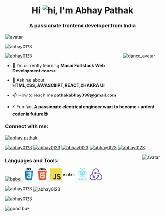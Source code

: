 <h1 align="center">Hi <img width='40px' src='https://user-images.githubusercontent.com/42378118/110234147-e3259600-7f4e-11eb-95be-0c4047144dea.gif' alt='hi' />, I'm Abhay Pathak</h1>
<h3 align="center">A passionate frontend developer from India</h3>
<img align="center" src="" width='120%' height='250px' alt='avatar' />
<p align="left"> <img  src="https://komarev.com/ghpvc/?username=abhay0123&label=Profile%20views&color=0e75b6&style=flat" alt="abhay0123" /> </p>
<img align='right'  src='https://c.tenor.com/sY2l7om8MFIAAAAj/game-and-watch-dancing.gif' width='120px' height='120px' alt='dance_avatar' />
<p align="left"> <a href="https://github.com/ryo-ma/github-profile-trophy"><img  src="https://github-profile-trophy.vercel.app/?username=abhay0123&theme=darkhub" alt="abhay0123" alt="abhay0123" /></a> </p>


- 🌱 I’m currently learning **Masai Full stack Web Development course**

- 💬 Ask me about **HTML,CSS,JAVASCRIPT,REACT,CHAKRA UI**

- 📫 How to reach me **pathakabhay038@gmail.com**

- ⚡ Fun fact **A passionate electrical engineer want to become a ardent coder in future😎**

<h3 align="left">Connect with me:</h3>

<p align="left">
<a href="https://linkedin.com/in/https://www.linkedin.com/in/abhay-pathak-791b18209/" target="blank"><img align="center" src="https://raw.githubusercontent.com/rahuldkjain/github-profile-readme-generator/master/src/images/icons/Social/linked-in-alt.svg" alt="abhay pathak" height="30" width="40" /></a>

<a href="https://codesandbox.com/abhay0123" target="blank"><img align="center" src="https://raw.githubusercontent.com/rahuldkjain/github-profile-readme-generator/master/src/images/icons/Social/codesandbox.svg" alt="abhay0123" height="30" width="40" /></a>
<a href="https://www.hackerrank.com/abhay0123" target="blank"><img align="center" src="https://raw.githubusercontent.com/rahuldkjain/github-profile-readme-generator/master/src/images/icons/Social/hackerrank.svg" alt="abhay0123" height="30" width="40" /></a>
<a href="https://www.leetcode.com/abhay0123" target="blank"><img align="center" src="https://raw.githubusercontent.com/rahuldkjain/github-profile-readme-generator/master/src/images/icons/Social/leet-code.svg" alt="abhay0123" height="30" width="40" /></a>
<a href="https://www.hackerearth.com/abhay0123" target="blank"><img align="center" src="https://raw.githubusercontent.com/rahuldkjain/github-profile-readme-generator/master/src/images/icons/Social/hackerearth.svg" alt="abhay0123" height="30" width="40" /></a>
<a href="https://auth.geeksforgeeks.org/user/abhay0123" target="blank"><img align="center" src="https://raw.githubusercontent.com/rahuldkjain/github-profile-readme-generator/master/src/images/icons/Social/geeks-for-geeks.svg" alt="abhay0123" height="30" width="40" /></a>
</p>

<img src='https://camo.githubusercontent.com/657fa25e97fc26cd2e7212e5103d0a4f1b8c96907285e47f0a4095332fe3586f/68747470733a2f2f692e706f776572656474656d706c617465732e636f6d2f692f636c2f30302f3638322f7070745f616e696d6174696f6e5f3333322e676966' align='right' alt='avatar'/>

<h3 align="left">Languages and Tools:</h3>
<p align="left"> <a href="https://babeljs.io/" target="_blank" rel="noreferrer"> <img src="https://www.vectorlogo.zone/logos/babeljs/babeljs-icon.svg" alt="babel" width="40" height="40"/> </a> <a href="https://www.w3schools.com/css/" target="_blank" rel="noreferrer"> <img src="https://raw.githubusercontent.com/devicons/devicon/master/icons/css3/css3-original-wordmark.svg" alt="css3" width="40" height="40"/> </a> <a href="https://www.w3.org/html/" target="_blank" rel="noreferrer"> <img src="https://raw.githubusercontent.com/devicons/devicon/master/icons/html5/html5-original-wordmark.svg" alt="html5" width="40" height="40"/> </a> <a href="https://developer.mozilla.org/en-US/docs/Web/JavaScript" target="_blank" rel="noreferrer"> <img src="https://raw.githubusercontent.com/devicons/devicon/master/icons/javascript/javascript-original.svg" alt="javascript" width="40" height="40"/> </a> <a href="https://nodejs.org" target="_blank" rel="noreferrer"> <img src="https://raw.githubusercontent.com/devicons/devicon/master/icons/nodejs/nodejs-original-wordmark.svg" alt="nodejs" width="40" height="40"/> </a> <a href="https://reactjs.org/" target="_blank" rel="noreferrer"> <img src="https://raw.githubusercontent.com/devicons/devicon/master/icons/react/react-original-wordmark.svg" alt="react" width="40" height="40"/> </a> <a href="https://redux.js.org" target="_blank" rel="noreferrer"> <img src="https://raw.githubusercontent.com/devicons/devicon/master/icons/redux/redux-original.svg" alt="redux" width="40" height="40"/> </a> </p>

<p><img align="left" src="https://github-readme-stats.vercel.app/api/top-langs?username=abhay0123&show_icons=true&locale=en&layout=compact" alt="abhay0123" /></p>

<p>&nbsp;<img align="center" src="https://github-readme-stats.vercel.app/api?username=abhay0123&show_icons=true&locale=en" alt="abhay0123" /></p>

<p><img align="center" src="https://github-readme-streak-stats.herokuapp.com/?user=abhay0123&" alt="abhay0123" /></p>
<img    src='https://raw.githubusercontent.com/BrunnerLivio/brunnerlivio/master/images/marquee.svg' alt='good buy'/>
